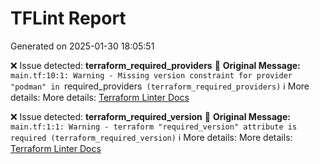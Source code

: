 # TFLint Report
Generated on 2025-01-30 18:05:51

❌ Issue detected: **terraform_required_providers**
📝 **Original Message:** `main.tf:10:1: Warning - Missing version constraint for provider "podman" in `required_providers` (terraform_required_providers)`
ℹ️ More details: More details: [Terraform Linter Docs](https://github.com/terraform-linters/tflint-ruleset-terraform/blob/main/docs/rules/terraform_required_providers.md)

❌ Issue detected: **terraform_required_version**
📝 **Original Message:** `main.tf:1:1: Warning - terraform "required_version" attribute is required (terraform_required_version)`
ℹ️ More details: More details: [Terraform Linter Docs](https://github.com/terraform-linters/tflint-ruleset-terraform/blob/main/docs/rules/terraform_required_version.md)
